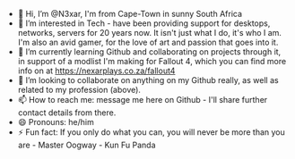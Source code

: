 - 👋 Hi, I’m @N3xar, I'm from Cape-Town in sunny South Africa
- 👀 I’m interested in Tech - have been providing support for desktops, networks, servers for 20 years now. It isn't just what I do, it's who I am. I'm also an avid gamer, for the love of art and passion that goes into it.
- 🌱 I’m currently learning Github and collaborating on projects through it, in support of a modlist I'm making for Fallout 4, which you can find more info on at https://nexarplays.co.za/fallout4
- 💞️ I’m looking to collaborate on anything on my Github really, as well as related to my profession (above).
- 📫 How to reach me: message me here on Github - I'll share further contact details from there.
- 😄 Pronouns: he/him
- ⚡ Fun fact: If you only do what you can, you will never be more than you are - Master Oogway - Kun Fu Panda

<!---
N3xar/N3xar is a ✨ special ✨ repository because its `README.md` (this file) appears on your GitHub profile.
You can click the Preview link to take a look at your changes.
--->
